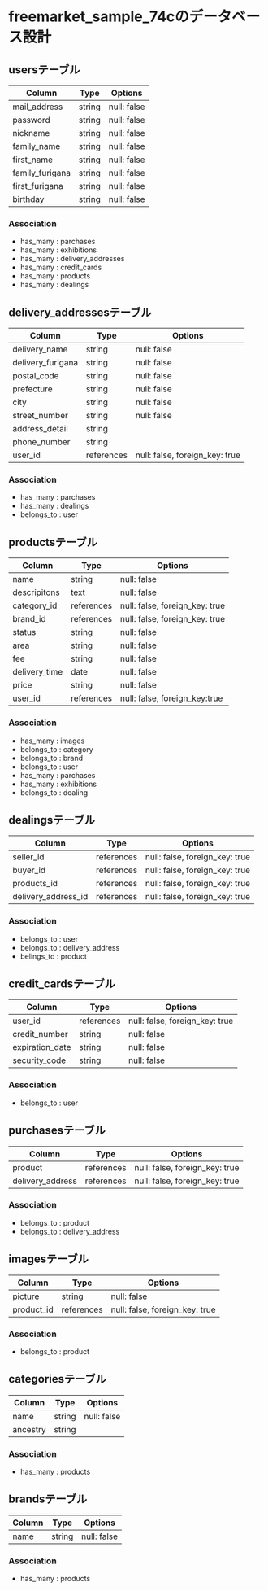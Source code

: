 # freemarket_sample_74cのデータベース設計


## usersテーブル
|Column|Type|Options|
|------|----|-------|
|mail_address|string|null: false|
|password|string|null: false|
|nickname|string|null: false|
|family_name|string|null: false|
|first_name|string|null: false|
|family_furigana|string|null: false|
|first_furigana|string|null: false|
|birthday|string|null: false|
### Association
- has_many : parchases
- has_many : exhibitions
- has_many : delivery_addresses
- has_many : credit_cards
- has_many : products
- has_many : dealings

## delivery_addressesテーブル
|Column|Type|Options|
|------|----|-------|
|delivery_name|string|null: false|
|delivery_furigana|string|null: false|
|postal_code|string|null: false|
|prefecture|string|null: false|
|city|string|null: false|
|street_number|string|null: false|
|address_detail|string||
|phone_number|string||
|user_id|references|null: false, foreign_key: true|
### Association
- has_many : parchases
- has_many : dealings
- belongs_to : user

## productsテーブル
|Column|Type|Options|
|------|----|-------|
|name|string|null: false|
|descripitons|text|null: false|
|category_id|references|null: false, foreign_key: true|
|brand_id|references|null: false, foreign_key: true|
|status|string|null: false|
|area|string|null: false|
|fee|string|null: false|
|delivery_time|date|null: false|
|price|string|null: false|
|user_id|references|null: false, foreign_key:true|
### Association
- has_many : images
- belongs_to : category
- belongs_to : brand
- belongs_to : user
- has_many : parchases
- has_many : exhibitions
- belongs_to : dealing

## dealingsテーブル
|Column|Type|Options|
|------|----|-------|
|seller_id|references|null: false, foreign_key: true|
|buyer_id|references|null: false, foreign_key: true|
|products_id|references|null: false, foreign_key: true|
|delivery_address_id|references|null: false, foreign_key: true|
### Association
- belongs_to : user
- belongs_to : delivery_address
- belings_to : product


## credit_cardsテーブル
|Column|Type|Options|
|------|----|-------|
|user_id|references|null: false, foreign_key: true|
|credit_number|string|null: false|
|expiration_date|string|null: false|
|security_code|string|null: false|
### Association
- belongs_to : user

## purchasesテーブル
|Column|Type|Options|
|------|----|-------|
|product|references|null: false, foreign_key: true|
|delivery_address|references|null: false, foreign_key: true|
### Association
- belongs_to : product
- belongs_to : delivery_address

## imagesテーブル
|Column|Type|Options|
|------|----|-------|
|picture|string|null: false|
|product_id|references|null: false, foreign_key: true|
### Association
- belongs_to : product

## categoriesテーブル
|Column|Type|Options|
|------|----|-------|
|name|string|null: false|
|ancestry|string|
### Association
- has_many : products

## brandsテーブル
|Column|Type|Options|
|------|----|-------|
|name|string|null: false|
### Association
- has_many : products
